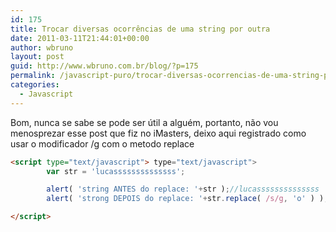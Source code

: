 ```yaml
---
id: 175
title: Trocar diversas ocorrências de uma string por outra
date: 2011-03-11T21:44:01+00:00
author: wbruno
layout: post
guid: http://www.wbruno.com.br/blog/?p=175
permalink: /javascript-puro/trocar-diversas-ocorrencias-de-uma-string-por-outra/
categories:
  - Javascript
---
```

Bom, nunca se sabe se pode ser útil a alguém, portanto, não vou menosprezar esse post que fiz no iMasters, deixo aqui registrado como usar o modificador /g com o metodo replace

``` html
<script type="text/javascript"> type="text/javascript">
        var str = 'lucassssssssssssss';

        alert( 'string ANTES do replace: '+str );//lucassssssssssssss
        alert( 'strong DEPOIS do replace: '+str.replace( /s/g, 'o' ) );///lucaoo...

</script>
```
